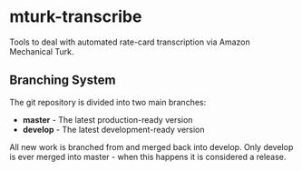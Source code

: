 # mturk-transcribe

Tools to deal with automated rate-card transcription via Amazon Mechanical
Turk.

## Branching System

The git repository is divided into two main branches:

* **master** - The latest production-ready version
* **develop** - The latest development-ready version

All new work is branched from and merged back into develop. Only develop is
ever merged into master - when this happens it is considered a release.
